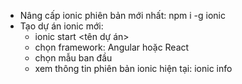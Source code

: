 - Nâng cấp ionic phiên bản mới nhất: npm i -g ionic
- Tạo dự án ionic mới: 
	+ ionic start <tên dự án>
	+ chọn framework: Angular hoặc React
	+ chọn mẫu ban đầu
	+ xem thông tin phiên bản ionic hiện tại: ionic info